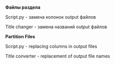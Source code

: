 **Файлы раздела**

Script.py - замена колонок output файлов

Title changer - замена названий output  файлов


**Partition Files**

Script.py - replacing columns in output files

Title converter - replacement of output file names
